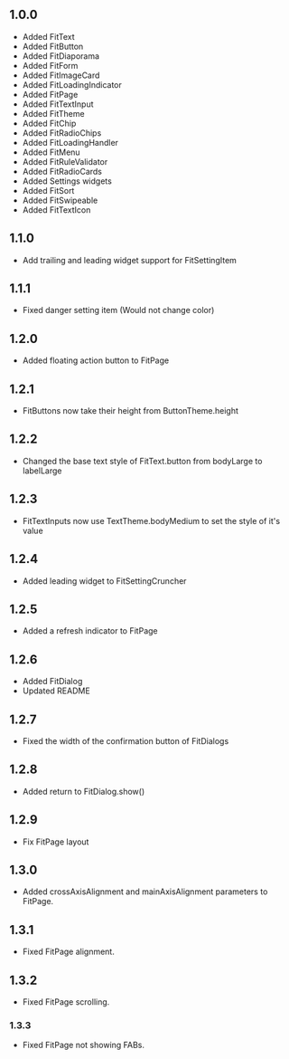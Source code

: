 ## 1.0.0

- Added FitText
- Added FitButton
- Added FitDiaporama
- Added FitForm
- Added FitImageCard
- Added FitLoadingIndicator
- Added FitPage
- Added FitTextInput
- Added FitTheme
- Added FitChip
- Added FitRadioChips
- Added FitLoadingHandler
- Added FitMenu
- Added FitRuleValidator
- Added FitRadioCards
- Added Settings widgets
- Added FitSort
- Added FitSwipeable
- Added FitTextIcon

## 1.1.0

- Add trailing and leading widget support for FitSettingItem

## 1.1.1

- Fixed danger setting item (Would not change color)

## 1.2.0

- Added floating action button to FitPage

## 1.2.1

- FitButtons now take their height from ButtonTheme.height

## 1.2.2

- Changed the base text style of FitText.button from bodyLarge to labelLarge

## 1.2.3

- FitTextInputs now use TextTheme.bodyMedium to set the style of it's value

## 1.2.4

- Added leading widget to FitSettingCruncher

## 1.2.5

- Added a refresh indicator to FitPage

## 1.2.6

- Added FitDialog
- Updated README

## 1.2.7

- Fixed the width of the confirmation button of FitDialogs

## 1.2.8

- Added return to FitDialog.show()

## 1.2.9

- Fix FitPage layout

## 1.3.0

- Added crossAxisAlignment and mainAxisAlignment parameters to FitPage.

## 1.3.1

- Fixed FitPage alignment.

## 1.3.2

- Fixed FitPage scrolling.

### 1.3.3

- Fixed FitPage not showing FABs.